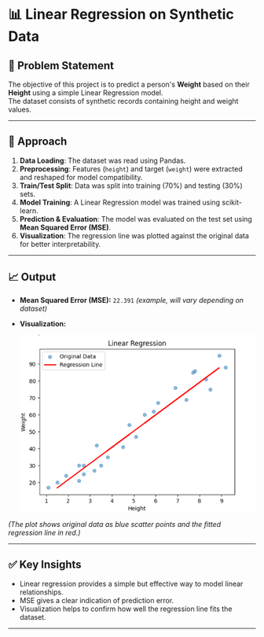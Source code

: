 # 📊 Linear Regression on Synthetic Data

## 📝 Problem Statement
The objective of this project is to predict a person's **Weight** based on their **Height** using a simple Linear Regression model.  
The dataset consists of synthetic records containing height and weight values.

---

## 🔎 Approach
1. **Data Loading**: The dataset was read using Pandas.  
2. **Preprocessing**: Features (`height`) and target (`weight`) were extracted and reshaped for model compatibility.  
3. **Train/Test Split**: Data was split into training (70%) and testing (30%) sets.  
4. **Model Training**: A Linear Regression model was trained using scikit-learn.  
5. **Prediction & Evaluation**: The model was evaluated on the test set using **Mean Squared Error (MSE)**.  
6. **Visualization**: The regression line was plotted against the original data for better interpretability.

---

## 📈 Output
- **Mean Squared Error (MSE):** `22.391` *(example, will vary depending on dataset)*  
- **Visualization:**  

  ![Regression Plot](regression_plot.png)

*(The plot shows original data as blue scatter points and the fitted regression line in red.)*

---

## ✅ Key Insights
- Linear regression provides a simple but effective way to model linear relationships.  
- MSE gives a clear indication of prediction error.  
- Visualization helps to confirm how well the regression line fits the dataset.  

---
